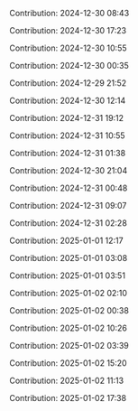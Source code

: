 Contribution: 2024-12-30 08:43

Contribution: 2024-12-30 17:23

Contribution: 2024-12-30 10:55

Contribution: 2024-12-30 00:35

Contribution: 2024-12-29 21:52

Contribution: 2024-12-30 12:14

Contribution: 2024-12-31 19:12

Contribution: 2024-12-31 10:55

Contribution: 2024-12-31 01:38

Contribution: 2024-12-30 21:04

Contribution: 2024-12-31 00:48

Contribution: 2024-12-31 09:07

Contribution: 2024-12-31 02:28

Contribution: 2025-01-01 12:17

Contribution: 2025-01-01 03:08

Contribution: 2025-01-01 03:51

Contribution: 2025-01-02 02:10

Contribution: 2025-01-02 00:38

Contribution: 2025-01-02 10:26

Contribution: 2025-01-02 03:39

Contribution: 2025-01-02 15:20

Contribution: 2025-01-02 11:13

Contribution: 2025-01-02 17:38

